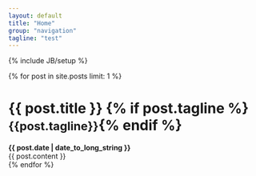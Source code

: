 ```yaml
---
layout: default
title: "Home"
group: "navigation"
tagline: "test"
---
```

{% include JB/setup %}

{% for post in site.posts limit: 1 %}
  <div class="page-header">
    <h1>{{ post.title }} {% if post.tagline %}<small>{{post.tagline}}</small>{% endif %}</h1>
  </div>

  <div class="row-fluid post-full">
    <div class="span12">
      <div class="date">
        <strong>{{ post.date | date_to_long_string }}</strong>
      </div>
      <div class="content">
        {{ post.content }}
      </div>
    </div>
  </div>
{% endfor %}
